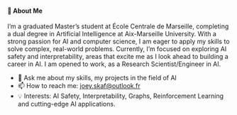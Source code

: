 #### 👋 About Me
I’m a graduated Master’s student at École Centrale de Marseille, completing a dual degree in Artificial Intelligence at Aix-Marseille University. With a strong passion for AI and computer science, I am eager to apply my skills to solve complex, real-world problems. Currently, I’m focused on exploring AI safety and interpretability, areas that excite me as I look ahead to building a career in AI.
I am opened to work, as a Research Scientist/Engineer in AI.

- 💬 Ask me about my skills, my projects in the field of AI
- 📫 How to reach me: joey.skaf@outlook.fr
- 💡 Interests: AI Safety, Interpretability, Graphs, Reinforcement Learning and cutting-edge AI applications.


<!--
**jskaf34/jskaf34** is a ✨ _special_ ✨ repository because its `README.md` (this file) appears on your GitHub profile.

Here are some ideas to get you started:

- 🔭 I’m currently working on ...
- 🌱 I’m currently learning ...
- 👯 I’m looking to collaborate on ...
- 🤔 I’m looking for help with ...
- 💬 Ask me about ...
- 📫 How to reach me: ...
- 😄 Pronouns: ...
- ⚡ Fun fact: ...
-->
